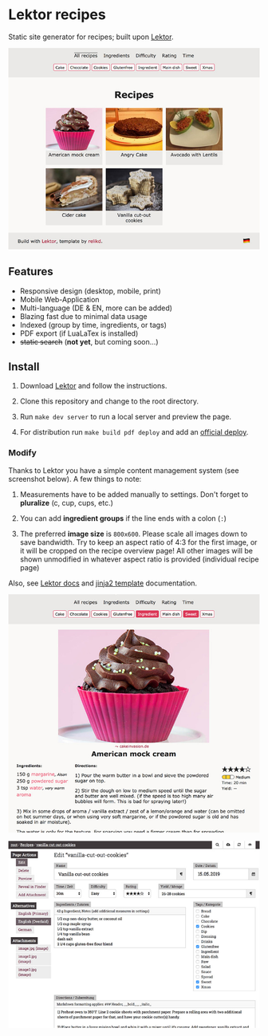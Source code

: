 Lektor recipes
==============

Static site generator for recipes; built upon [Lektor](https://github.com/lektor/lektor/).

![screenshot](img1.jpg)


Features
-------

- Responsive design (desktop, mobile, print)
- Mobile Web-Application
- Multi-language (DE & EN, more can be added)
- Blazing fast due to minimal data usage
- Indexed (group by time, ingredients, or tags)
- PDF export (if LuaLaTex is installed)
- ~~static search~~ (**not yet**, but coming soon…)


Install
-------

1. Download [Lektor](https://www.getlektor.com/) and follow the instructions.

2. Clone this repository and change to the root directory.

3. Run `make dev server` to run a local server and preview the page.

4. For distribution run `make build pdf deploy` and add an [official deploy](https://www.getlektor.com/docs/deployment/).


### Modify

Thanks to Lektor you have a simple content management system (see screenshot below).
A few things to note:

1. Measurements have to be added manually to settings. Don't forget to __pluralize__ (c, cup, cups, etc.)

2. You can add __ingredient groups__ if the line ends with a colon (`:`)

3. The preferred __image size__ is `800x600`. Please scale all images down to save bandwidth. Try to keep an aspect ratio of 4:3 for the first image, or it will be cropped on the recipe overview page! All other images will be shown unmodified in whatever aspect ratio is provided (individual recipe page)


Also, see [Lektor docs](https://www.getlektor.com/docs/) and [jinja2 template](https://jinja.palletsprojects.com/en/2.10.x/templates/) documentation.


![screenshot](img2.jpg)

![screenshot](img3.jpg)

